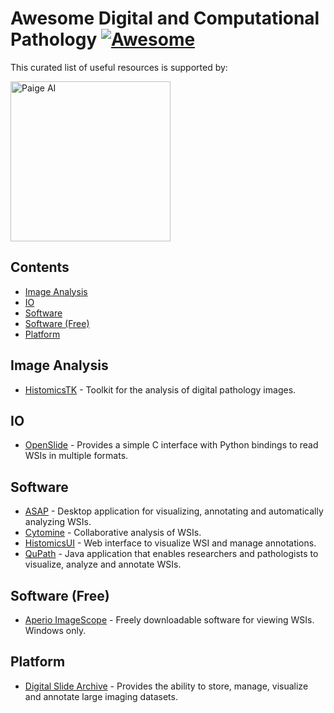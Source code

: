 # Awesome Digital and Computational Pathology [![Awesome](https://awesome.re/badge.svg)](https://awesome.re)

This curated list of useful resources is supported by:

<picture>
  <source media="(prefers-color-scheme: dark)" srcset="https://paige.ai/wp-content/uploads/2021/12/logo-white.svg">
  <source media="(prefers-color-scheme: light)" srcset="https://paige.ai/wp-content/uploads/2021/12/logo-black.svg">
  <img alt="Paige AI" src="https://paige.ai/wp-content/uploads/2021/12/logo-black.svg" width="256">
</picture>

## Contents

- [Image Analysis](#image-analysis)
- [IO](#io)
- [Software](#software)
- [Software (Free)](#software-free)
- [Platform](#platform-free)

## Image Analysis

- [HistomicsTK](https://github.com/DigitalSlideArchive/HistomicsTK/) - Toolkit for the analysis of digital pathology images.

## IO

- [OpenSlide](https://openslide.org/) - Provides a simple C interface with Python bindings to read WSIs in multiple formats.

## Software

- [ASAP](https://computationalpathologygroup.github.io/ASAP/) - Desktop application for visualizing, annotating and automatically analyzing WSIs.
- [Cytomine](https://doc.cytomine.org/) - Collaborative analysis of WSIs.
- [HistomicsUI](https://github.com/DigitalSlideArchive/HistomicsUI/) - Web interface to visualize WSI and manage annotations.
- [QuPath](https://qupath.github.io/) - Java application that enables researchers and pathologists to visualize, analyze and annotate WSIs.

## Software (Free)

- [Aperio ImageScope](https://www.leicabiosystems.com/en-ca/digital-pathology/manage/aperio-imagescope/) - Freely downloadable software for viewing WSIs. Windows only.

## Platform

- [Digital Slide Archive](https://digitalslidearchive.github.io/digital_slide_archive/) - Provides the ability to store, manage, visualize and annotate large imaging datasets.
